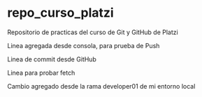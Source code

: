 # repo_curso_platzi
Repositorio de practicas del curso de Git y GitHub de Platzi

Linea agregada desde consola, para prueba de Push

Linea de commit desde GitHub

Linea para probar fetch

Cambio agregado desde la rama developer01 de mi entorno local
